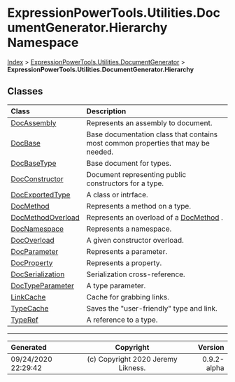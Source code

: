 ﻿# ExpressionPowerTools.Utilities.DocumentGenerator.Hierarchy Namespace

[Index](../index.md) > [ExpressionPowerTools.Utilities.DocumentGenerator](ExpressionPowerTools.Utilities.DocumentGenerator.a.md) > **ExpressionPowerTools.Utilities.DocumentGenerator.Hierarchy**

## Classes

| Class | Description |
| :-- | :-- |
| [DocAssembly](ExpressionPowerTools.Utilities.DocumentGenerator.Hierarchy.DocAssembly.cs.md) | Represents an assembly to document. |
| [DocBase](ExpressionPowerTools.Utilities.DocumentGenerator.Hierarchy.DocBase.cs.md) | Base documentation class that contains most common properties that may be needed. |
| [DocBaseType](ExpressionPowerTools.Utilities.DocumentGenerator.Hierarchy.DocBaseType.cs.md) | Base document for types. |
| [DocConstructor](ExpressionPowerTools.Utilities.DocumentGenerator.Hierarchy.DocConstructor.cs.md) | Document representing public constructors for a type. |
| [DocExportedType](ExpressionPowerTools.Utilities.DocumentGenerator.Hierarchy.DocExportedType.cs.md) | A class or intrface. |
| [DocMethod](ExpressionPowerTools.Utilities.DocumentGenerator.Hierarchy.DocMethod.cs.md) | Represents a method on a type. |
| [DocMethodOverload](ExpressionPowerTools.Utilities.DocumentGenerator.Hierarchy.DocMethodOverload.cs.md) | Represents an overload of a [DocMethod](ExpressionPowerTools.Utilities.DocumentGenerator.Hierarchy.DocMethod.cs.md) . |
| [DocNamespace](ExpressionPowerTools.Utilities.DocumentGenerator.Hierarchy.DocNamespace.cs.md) | Represents a namespace. |
| [DocOverload](ExpressionPowerTools.Utilities.DocumentGenerator.Hierarchy.DocOverload.cs.md) | A given constructor overload. |
| [DocParameter](ExpressionPowerTools.Utilities.DocumentGenerator.Hierarchy.DocParameter.cs.md) | Represents a parameter. |
| [DocProperty](ExpressionPowerTools.Utilities.DocumentGenerator.Hierarchy.DocProperty.cs.md) | Represents a property. |
| [DocSerialization](ExpressionPowerTools.Utilities.DocumentGenerator.Hierarchy.DocSerialization.cs.md) | Serialization cross-reference. |
| [DocTypeParameter](ExpressionPowerTools.Utilities.DocumentGenerator.Hierarchy.DocTypeParameter.cs.md) | A type parameter. |
| [LinkCache](ExpressionPowerTools.Utilities.DocumentGenerator.Hierarchy.LinkCache.cs.md) | Cache for grabbing links. |
| [TypeCache](ExpressionPowerTools.Utilities.DocumentGenerator.Hierarchy.TypeCache.cs.md) | Saves the "user-friendly" type and link. |
| [TypeRef](ExpressionPowerTools.Utilities.DocumentGenerator.Hierarchy.TypeRef.cs.md) | A reference to a type. |


---

| Generated | Copyright | Version |
| :-- | :-: | --: |
| 09/24/2020 22:29:42 | (c) Copyright 2020 Jeremy Likness. | 0.9.2-alpha |
